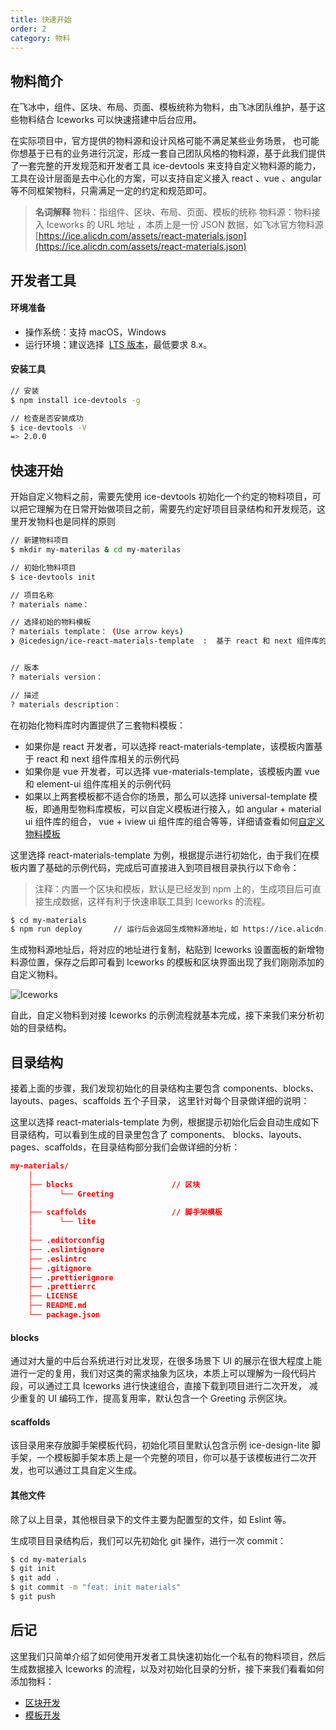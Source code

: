 ```yaml
---
title: 快速开始
order: 2
category: 物料
---
```


## 物料简介

在飞冰中，组件、区块、布局、页面、模板统称为物料，由飞冰团队维护，基于这些物料结合 Iceworks 可以快速搭建中后台应用。

在实际项目中，官方提供的物料源和设计风格可能不满足某些业务场景， 也可能你想基于已有的业务进行沉淀，形成一套自己团队风格的物料源，基于此我们提供了一套完整的开发规范和开发者工具 ice-devtools 来支持自定义物料源的能力，工具在设计层面是去中心化的方案，可以支持自定义接入 react 、vue 、angular 等不同框架物料，只需满足一定的约定和规范即可。

> **名词解释**
> 物料：指组件、区块、布局、页面、模板的统称
> 物料源：物料接入 Iceworks 的 URL 地址 ，本质上是一份 JSON 数据，如飞冰官方物料源 [https://ice.alicdn.com/assets/react-materials.json](https://ice.alicdn.com/assets/react-materials.json)

## 开发者工具

#### 环境准备

- 操作系统：支持 macOS，Windows
- 运行环境：建议选择  [LTS 版本](http://nodejs.org/)，最低要求 8.x。

#### 安装工具

```bash
// 安装
$ npm install ice-devtools -g

// 检查是否安装成功
$ ice-devtools -V
=> 2.0.0
```

## 快速开始

开始自定义物料之前，需要先使用 ice-devtools 初始化一个约定的物料项目，可以把它理解为在日常开始做项目之前，需要先约定好项目目录结构和开发规范，这里开发物料也是同样的原则

```bash
// 新建物料项目
$ mkdir my-materilas & cd my-materilas

// 初始化物料项目
$ ice-devtools init

// 项目名称
? materials name：

// 选择初始的物料模板
? materials template： (Use arrow keys)
❯ @icedesign/ice-react-materials-template  :  基于 react 和 next 组件库的物料模板


// 版本
? materials version：

// 描述
? materials description：
```

在初始化物料库时内置提供了三套物料模板：

- 如果你是 react 开发者，可以选择 react-materials-template，该模板内置基于 react 和 next 组件库相关的示例代码
- 如果你是 vue 开发者，可以选择 vue-materials-template，该模板内置 vue 和 element-ui 组件库相关的示例代码
- 如果以上两套模板都不适合你的场景，那么可以选择 universal-template 模板，即通用型物料库模板，可以自定义模板进行接入，如 angular + material ui 组件库的组合， vue + iview ui 组件库的组合等等，详细请查看如何[自定义物料模板](https://yuque.antfin-inc.com/zero/zngiwn/geh8ef)

这里选择 react-materials-template 为例，根据提示进行初始化，由于我们在模板内置了基础的示例代码，完成后可直接进入到项目根目录执行以下命令：

> 注释：内置一个区块和模板，默认是已经发到 npm 上的，生成项目后可直接生成数据，这样有利于快速串联工具到 Iceworks 的流程。

```bash
$ cd my-materials
$ npm run deploy       // 运行后会返回生成物料源地址，如 https://ice.alicdn.com/assets/react-materials.json
```

生成物料源地址后，将对应的地址进行复制，粘贴到 Iceworks 设置面板的新增物料源位置，保存之后即可看到 Iceworks 的模板和区块界面出现了我们刚刚添加的自定义物料。

![Iceworks](https://cdn.nlark.com/lark/0/2018/png/71071/1543576468368-d5e730c2-af08-462e-9743-935da0f9131a.png)

自此，自定义物料到对接 Iceworks 的示例流程就基本完成，接下来我们来分析初始的目录结构。

## 目录结构

接着上面的步骤，我们发现初始化的目录结构主要包含 components、blocks、layouts、pages、scaffolds 五个子目录， 这里针对每个目录做详细的说明：

这里以选择 react-materials-template 为例，根据提示初始化后会自动生成如下目录结构，可以看到生成的目录里包含了 components、 blocks、layouts、pages、scaffolds，在目录结构部分我们会做详细的分析：

```json
my-materials/
    │
    ├── blocks                      // 区块
    │      └── Greeting
    │
    ├── scaffolds                   // 脚手架模板
    │      └── lite
    │
    ├── .editorconfig
    ├── .eslintignore
    ├── .eslintrc
    ├── .gitignore
    ├── .prettierignore
    ├── .prettierrc
    ├── LICENSE
    ├── README.md
    └── package.json
```

#### blocks

通过对大量的中后台系统进行对比发现，在很多场景下 UI 的展示在很大程度上能进行一定的复用，我们对这类的需求抽象为区块，本质上可以理解为一段代码片段，可以通过工具 Iceworks 进行快速组合，直接下载到项目进行二次开发， 减少重复的 UI 编码工作，提高复用率，默认包含一个 Greeting 示例区块。

#### scaffolds

该目录用来存放脚手架模板代码，初始化项目里默认包含示例 ice-design-lite 脚手架，一个模板脚手架本质上是一个完整的项目，你可以基于该模板进行二次开发，也可以通过工具自定义生成。

#### 其他文件

除了以上目录，其他根目录下的文件主要为配置型的文件，如 Eslint 等。

生成项目目录结构后，我们可以先初始化 git 操作，进行一次 commit：

```bash
$ cd my-materials
$ git init
$ git add .
$ git commit -m "feat: init materials"
$ git push
```

## 后记

这里我们只简单介绍了如何使用开发者工具快速初始化一个私有的物料项目，然后生成数据接入 Iceworks 的流程，以及对初始化目录的分析，接下来我们看看如何添加物料：

- [区块开发](https://yuque.antfin-inc.com/zero/zngiwn/sgia12)
- [模板开发](https://yuque.antfin-inc.com/zero/zngiwn/pkqklh)
